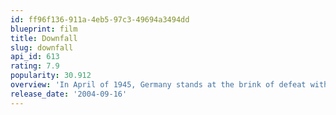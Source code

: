 ```yaml
---
id: ff96f136-911a-4eb5-97c3-49694a3494dd
blueprint: film
title: Downfall
slug: downfall
api_id: 613
rating: 7.9
popularity: 30.912
overview: 'In April of 1945, Germany stands at the brink of defeat with the Russian Army closing in from the east and the Allied Expeditionary Force attacking from the west. In Berlin, capital of the Third Reich, Adolf Hitler proclaims that Germany will still achieve victory and orders his generals and advisers to fight to the last man. When the end finally does come, and Hitler lies dead by his own hand, what is left of his military must find a way to end the killing that is the Battle of Berlin, and lay down their arms in surrender.'
release_date: '2004-09-16'
---
```

